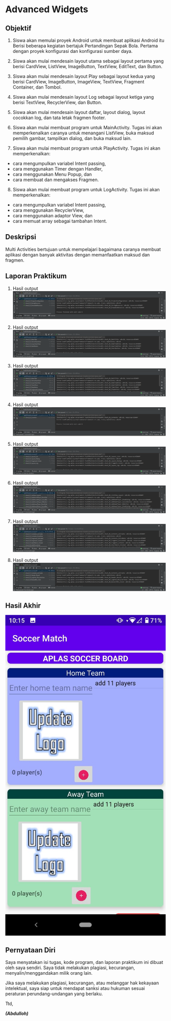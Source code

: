 # Advanced Widgets

## Objektif

1. Siswa akan memulai proyek Android untuk membuat aplikasi Android itu Berisi beberapa kegiatan bertajuk Pertandingan Sepak Bola. Pertama dengan proyek konfigurasi dan konfigurasi sumber daya.

2. Siswa akan mulai mendesain layout utama sebagai layout pertama yang berisi CardView, ListView, ImageButton, TextView, EditText, dan Button.

3. Siswa akan mulai mendesain layout Play sebagai layout kedua yang berisi CardView, ImageButton, ImageView, TextView, Fragment Container, dan Tombol.

4. Siswa akan mulai mendesain layout Log sebagai layout ketiga yang berisi TextView, RecyclerView, dan Button.

5. Siswa akan mulai mendesain layout daftar, layout dialog, layout cocokkan log, dan tata letak fragmen footer.

6. Siswa akan mulai membuat program untuk MainActivity. Tugas ini akan memperkenalkan caranya untuk menangani ListView, buka maksud pemilih gambar, tampilkan dialog, dan buka maksud lain.

7. Siswa akan mulai membuat program untuk PlayActivity. Tugas ini akan memperkenalkan:
- cara mengumpulkan variabel Intent passing,
- cara menggunakan Timer dengan Handler,
- cara menggunakan Menu Popup, dan
- cara membuat dan mengakses Fragmen.

8. Siswa akan mulai membuat program untuk LogActivity. Tugas ini akan memperkenalkan:
- cara mengumpulkan variabel Intent passing,
- cara menggunakan RecyclerView,
- cara menggunakan adaptor View, dan
- cara memuat array sebagai tambahan Intent.

## Deskripsi
Multi Activities bertujuan untuk mempelajari bagaimana caranya membuat aplikasi dengan banyak aktivitas dengan memanfaatkan maksud dan fragmen.

## Laporan Praktikum

1. Hasil output 
![GUIDE 1](img/hasil1.PNG)

2. Hasil output 
![GUIDE 2](img/hasil2.PNG)

3. Hasil output 
![GUIDE 3](img/hasil3.PNG)

4. Hasil output 
![GUIDE 4](img/hasil4.PNG)

5. Hasil output 
![GUIDE 5](img/hasil5.PNG)

6. Hasil output 
![GUIDE 6](img/hasil6.PNG)

7. Hasil output 
![GUIDE 7](img/hasil7.PNG)

8. Hasil output 
![GUIDE 8](img/hasil8.PNG)


## Hasil Akhir

![hasil](img/hasil.jpeg)


## Pernyataan Diri

Saya menyatakan isi tugas, kode program, dan laporan praktikum ini dibuat oleh saya sendiri. Saya tidak melakukan plagiasi, kecurangan, menyalin/menggandakan milik orang lain.

Jika saya melakukan plagiasi, kecurangan, atau melanggar hak kekayaan intelektual, saya siap untuk mendapat sanksi atau hukuman sesuai peraturan perundang-undangan yang berlaku.

Ttd,

***(Abdulloh)***

